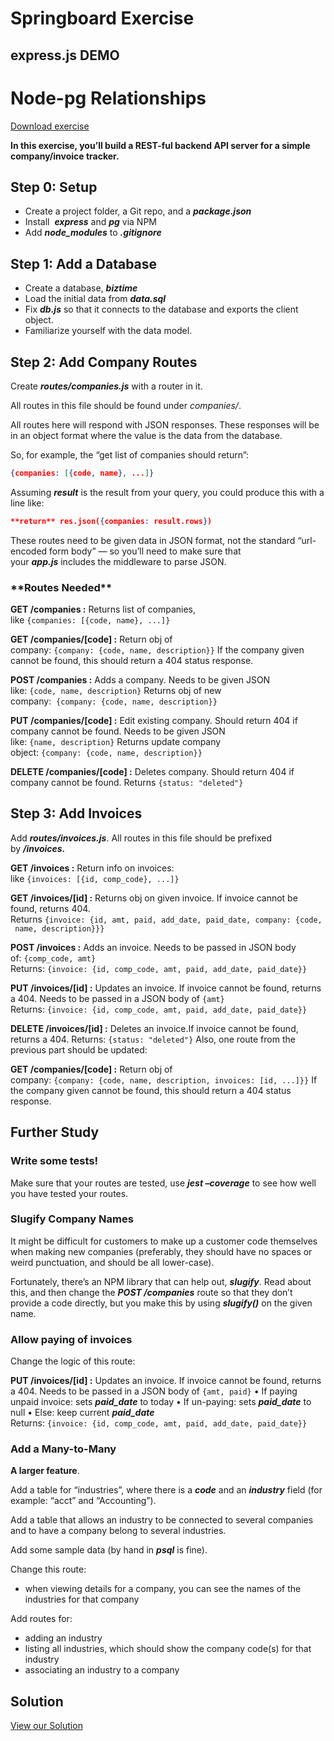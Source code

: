 # **Springboard Exercise**

## **express.js DEMO**

# Node-pg Relationships

[Download exercise](https://curric.springboard.com/software-engineering-career-track/default/exercises/express-biztime.zip)

**In this exercise, you’ll build a REST-ful backend API server for a simple company/invoice tracker.**

## **Step 0: Setup**

- Create a project folder, a Git repo, and a **_package.json_**
- Install  **_express_** and **_pg_** via NPM
- Add **_node_modules_** to **_.gitignore_**

## **Step 1: Add a Database**

- Create a database, **_biztime_**
- Load the initial data from **_data.sql_**
- Fix **_db.js_** so that it connects to the database and exports the client object.
- Familiarize yourself with the data model.

## **Step 2: Add Company Routes**

Create **_routes/companies.js_** with a router in it.

All routes in this file should be found under *companies/*.

All routes here will respond with JSON responses. These responses will be in an object format where the value is the data from the database.

So, for example, the “get list of companies should return”:

```json
{companies: [{code, name}, ...]}
```

Assuming **_result_** is the result from your query, you could produce this with a line like:

```json
**return** res.json({companies: result.rows})
```

These routes need to be given data in JSON format, not the standard “url-encoded form body” — so you’ll need to make sure that your **_app.js_** includes the middleware to parse JSON.

### \***\*Routes Needed\*\***

**GET /companies :** Returns list of companies, like `{companies: [{code, name}, ...]}`

**GET /companies/[code] :** Return obj of company: `{company: {code, name, description}}`
If the company given cannot be found, this should return a 404 status response.

**POST /companies :** Adds a company. Needs to be given JSON like: `{code, name, description}` Returns obj of new company:  `{company: {code, name, description}}`

**PUT /companies/[code] :** Edit existing company. Should return 404 if company cannot be found.
Needs to be given JSON like: `{name, description}` Returns update company object: `{company: {code, name, description}}`

**DELETE /companies/[code] :** Deletes company. Should return 404 if company cannot be found.
Returns `{status: "deleted"}`

## **Step 3: Add Invoices**

Add **_routes/invoices.js_**. All routes in this file should be prefixed by **_/invoices._**

**GET /invoices :** Return info on invoices: like `{invoices: [{id, comp_code}, ...]}`

**GET /invoices/[id] :** Returns obj on given invoice.
If invoice cannot be found, returns 404. Returns `{invoice: {id, amt, paid, add_date, paid_date, company: {code, name, description}}}`

**POST /invoices :** Adds an invoice. Needs to be passed in JSON body of: `{comp_code, amt}`
Returns: `{invoice: {id, comp_code, amt, paid, add_date, paid_date}}`

**PUT /invoices/[id] :** Updates an invoice. If invoice cannot be found, returns a 404.
Needs to be passed in a JSON body of `{amt}` Returns: `{invoice: {id, comp_code, amt, paid, add_date, paid_date}}`

**DELETE /invoices/[id] :** Deletes an invoice.If invoice cannot be found, returns a 404. Returns: `{status: "deleted"}` Also, one route from the previous part should be updated:

**GET /companies/[code] :** Return obj of company: `{company: {code, name, description, invoices: [id, ...]}}` If the company given cannot be found, this should return a 404 status response.

## **Further Study**

### **Write some tests!**

Make sure that your routes are tested, use **_jest –coverage_** to see how well you have tested your routes.

### **Slugify Company Names**

It might be difficult for customers to make up a customer code themselves when making new companies (preferably, they should have no spaces or weird punctuation, and should be all lower-case).

Fortunately, there’s an NPM library that can help out, **_slugify_**. Read about this, and then change the **_POST /companies_** route so that they don’t provide a code directly, but you make this by using **_slugify()_** on the given name.

### **Allow paying of invoices**

Change the logic of this route:

**PUT /invoices/[id] :** Updates an invoice. If invoice cannot be found, returns a 404.
Needs to be passed in a JSON body of `{amt, paid}`
• If paying unpaid invoice: sets **_paid_date_** to today
• If un-paying: sets **_paid_date_** to null
• Else: keep current **_paid_date_**
Returns: `{invoice: {id, comp_code, amt, paid, add_date, paid_date}}`

### **Add a Many-to-Many**

**A larger feature**.

Add a table for “industries”, where there is a **_code_** and an **_industry_** field (for example: “acct” and “Accounting”).

Add a table that allows an industry to be connected to several companies and to have a company belong to several industries.

Add some sample data (by hand in **_psql_** is fine).

Change this route:

- when viewing details for a company, you can see the names of the industries for that company

Add routes for:

- adding an industry
- listing all industries, which should show the company code(s) for that industry
- associating an industry to a company

## **Solution**

[View our Solution](https://curric.springboard.com/software-engineering-career-track/default/exercises/express-biztime/solution/index.html)
